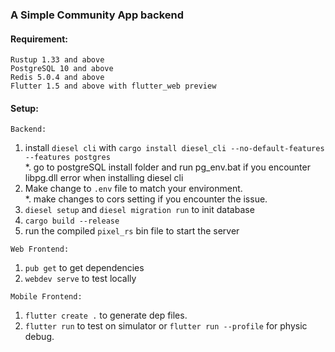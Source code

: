 ### **A Simple Community App backend**

#### Requirement:
`Rustup 1.33 and above`<br>
`PostgreSQL 10 and above`<br>
`Redis 5.0.4 and above`<br>
`Flutter 1.5 and above with flutter_web preview`<br>

#### Setup:
`Backend:`<br>
1. install `diesel cli` with `cargo install diesel_cli --no-default-features --features postgres`<br>
*. go to postgreSQL install folder and run pg_env.bat if you encounter libpg.dll error when installing diesel cli
2. Make change to `.env` file to match your environment.<br>
*. make changes to cors setting if you encounter the issue.
3. `diesel setup` and `diesel migration run` to init database
4. `cargo build --release`<br>
5. run the compiled `pixel_rs` bin file to start the server
    
`Web Frontend:`<br>
1. `pub get` to get dependencies
2. `webdev serve` to test locally

`Mobile Frontend:`<br>
1. `flutter create .` to generate dep files.
2. `flutter run` to test on simulator or `flutter run --profile` for physic debug.
